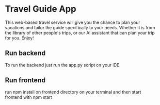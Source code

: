 # Travel Guide App
This web-based travel service will give you the chance to plan your vacations and tailor the guide specifically to your needs.
Whether it is from the library of other people's trips, or our AI assistant that can plan your trip for you.
Enjoy!

## Run backend
To run the backend just run the app.py script on your IDE.

## Run frontend
run npm install on frontend directory on your terminal and then start frontend with npm start
